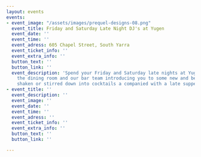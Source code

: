 ```yaml
---
layout: events
events:
- event_image: "/assets/images/prequel-designs-08.png"
  event_title: Friday and Saturday Late Night DJ's at Yugen
  event_date: ''
  event_time: ''
  event_adress: 605 Chapel Street, South Yarra
  event_ticket_info: ''
  event_extra_info: ''
  button_text: ''
  button_link: ''
  event_description: 'Spend your Friday and Saturday late nights at Yugen. DJ’s energizing
    the dining room and our bar team introducing you to some new and beautiful flavours,
    shaken or stirred down into cocktails a companied with a late supper menu. '
- event_title: ''
  event_description: ''
  event_image: ''
  event_date: ''
  event_time: ''
  event_adress: ''
  event_ticket_info: ''
  event_extra_info: ''
  button_text: ''
  button_link: ''

---
```


